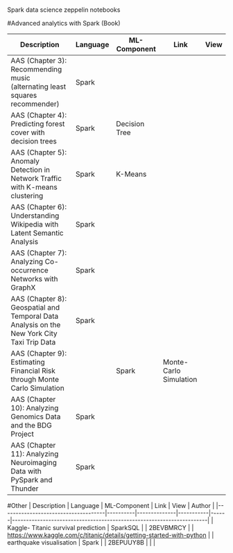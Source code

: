 <br/>

<p>Spark data science zeppelin notebooks
</p>



#Advanced analytics with Spark (Book)

| Description                                                                                | Language | ML-Component           | Link | View |
|--------------------------------------------------------------------------------------------|----------|------------------------|------|------|
| AAS (Chapter 3): Recommending music (alternating least squares recommender)                | Spark    |                        |      |      |
| AAS (Chapter 4): Predicting forest cover with decision trees                               | Spark    | Decision Tree          |      |      |
| AAS (Chapter 5): Anomaly Detection in Network Traffic with K-means clustering              | Spark    | K-Means                |      |      |
| AAS (Chapter 6): Understanding Wikipedia with Latent Semantic Analysis                     | Spark    |                        |      |      |
| AAS (Chapter 7): Analyzing Co-occurrence Networks with GraphX                              | Spark    |                        |      |      |
| AAS (Chapter 8): Geospatial and Temporal Data Analysis on the New York City Taxi Trip Data | Spark    |                        |      |      |
| AAS (Chapter 9): Estimating Financial Risk through Monte Carlo Simulation|                 | Spark    | Monte-Carlo Simulation |      |      |
| AAS (Chapter 10): Analyzing Genomics Data and the BDG Project                              | Spark    |                        |      |      |
| AAS (Chapter 11): Analyzing Neuroimaging Data with PySpark and Thunder                     | Spark    |                        |      |      |


#Other 
| Description                         | Language | ML-Component | Link      | View | Author                                                               |
|-------------------------------------|----------|--------------|-----------|------|----------------------------------------------------------------------|
| Kaggle- Titanic survival prediction | SparkSQL |              | 2BEVBMRCY |      | https://www.kaggle.com/c/titanic/details/getting-started-with-python |
| earthquake visualisation            | Spark    |              | 2BEPUUY8B |      |                                                                      |
